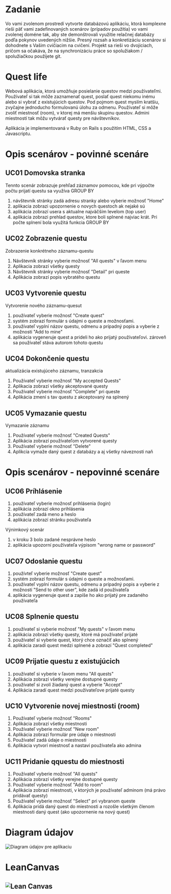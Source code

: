 ﻿# Zadanie
Vo vami zvolenom prostredí vytvorte databázovú aplikáciu,  ktorá komplexne rieši päť vami zadefinovaných scenárov (prípadov použitia) vo vami zvolenej doméne tak, aby ste demonštrovali využitie relačnej databázy podľa pokynov uvedených nižšie. Presný rozsah a konkretizáciu scenárov si dohodnete s Vašim cvičiacim na cvičení. Projekt sa rieši vo dvojiciach, pričom sa očakáva, že na synchronizáciu práce so spolužiakom / spolužiačkou použijete git.

# Quest life
Webová aplikácia, ktorá umožňuje posielanie questov medzi používateľmi. Používateľ si tak môže zaznamenať quest, poslať quest niekomu inému alebo si vybrať z existujúcich questov.
Pod pojmom quest myslím kratšiu, zvyčajne jednoducho formulovanú úlohu za odmenu. 
Používateľ si môže zvoliť miestnosť (room), v ktorej má menšiu skupinu questov. Admini miestností tak môžu vytvárať questy pre návštevníkov.

Aplikácia je implementovaná v Ruby on Rails s použitím HTML, CSS a Javascriptu.

# Opis scenárov - povinné scenáre

## UC01 Domovska stranka
Tennto scenár zobrazuje prehľad záznamov pomocou, kde pri výpočte počtu prijatí questu sa využíva GROUP BY
1. návštevník stránky zadá adresu stranky alebo vyberie možnosť "Home"
2. aplikacia zobrazi upozornenie o novych questoch ak nejaké sú
3. aplikácia zobrazí usera s aktualne najväčším levelom (top user)
4. aplikácia zobrazi prehlad questov, ktore boli splnené najviac krát. Pri počte splnení bola využitá funkcia GROUP BY


## UC02 Zobrazenie questu
Zobrazenie konkrétneho záznamu-questu
1. Návštevník stránky vyberie možnosť "All quests" v ľavom menu
2. Aplikacia zobrazí všetky questy
3. Návštevník stránky vyberie možnosť "Detail" pri queste
4. Aplikácia zobrazí popis vybratého questu

## UC03 Vytvorenie questu
Vytvorenie nového záznamu-quesut
1. používateľ vyberie možnosť "Create quest"
2. systém zobrazí formulár s údajmi o queste a možnosťami.
3. používateľ vyplní názov questu, odmenu a prípadný popis a vyberie z možností "Add to mine"
4. aplikácia vygeneruje quest a prideli ho ako prijatý používateľovi. zároveň sa používateľ stáva autorom tohoto questu

## UC04 Dokončenie questu
aktualizácia existujúceho záznamu, tranzakcia
1. Používateľ vyberie možnosť "My accepted Quests"
2. Aplikacia zobrazí všetky akceptované questy
3. Používateľ vyberie možnosť "Complete" pri queste
4. Aplikácia zmení s tav questu z akceptovaný na splnený

## UC05 Vymazanie questu
Vymazanie záznamu
1. Používateľ vyberie možnosť "Created Quests"
2. Aplikácia zobrazí používateľom vytvorené questy
3. Používateľ vyberie možnosť "Delete"
4. Aplikcia vymaže daný quest z databázy a aj všetky náveznosti naň

# Opis scenárov - nepovinné scenáre

## UC06 Príhlásenie

1. používateľ vyberie možnosť prihlásenia (login)
2. aplikácia zobrazí okno prihlásenia
3. používateľ zadá meno a heslo
4. aplikácia zobrazí stránku používateľa

Výnimkový scenár

1. v kroku 3 bolo zadané nesprávne heslo
2. aplikácia upozorní používateľa výpisom "wrong name or password"

## UC07 Odoslanie questu

1. používteľ vyberie možnosť "Create quest"
2. systém zobrazí formulár s údajmi o queste a možnosťami.
3. používateľ vyplní názov questu, odmenu a prípadný popis a vyberie z možností "Send to other user", kde zadá id používateľa
4. aplikácia vygeneruje quest a zapíše ho ako prijatý pre zadaného používateľa

## UC08 Splnenie questu

1. používateľ si vyberie možnosť "My quests" v ľavom menu
2. aplikácia zobrazí všetky questy, ktoré má používateľ prijaté
3. používateľ si vyberie quest, ktorý chce označiť ako splnený
4. aplikácia zaradí quest medzi splnené a zobrazí "Quest completed"

## UC09 Prijatie questu z existujúcich

1. používateľ si vyberie v ľavom menu "All quests" 
2. Aplikácia zobrazí všetky verejne dostupné questy
3. používateľ si zvolí žiadaný quest a vyberie "Accept"
4. Aplikácia zaradí quest medzi používateľove prijaté questy

## UC10 Vytvorenie novej miestnosti (room)
1. Používateľ vyberie možnosť "Rooms"
2. Aplikácia zobrazí všetky miestnosti
3. Používateľ vyberie možnosť "New room"
4. Aplikácia zobrazí formulár pre údaje o miestnosti
5. Používateľ zadá údaje o miestnosti
6. Aplikácia vytvorí miestnosť a nastaví používateľa ako admina

## UC11 Pridanie qquestu do miestnosti
1. Používateľ vyberie možnosť "All quests" 
2. Aplikácia zobrazí všetky verejne dostupné questy
3. Používateľ vyberie možnosť "Add to room"
4. Aplikácia zobrazí miestnosti, v ktorých je používateľ adminom (má právo pridávať questy)
5. Používateľ vyberie možnosť "Select" pri vybranom queste
6. Aplikácia pridá daný quest do miestnosti a rozošle všetkým členom miestnosti daný quest (ako upozornenie na nový quest)


# Diagram údajov
![Diagram údajov pre aplikaciu](https://github.com/fiit-dbs-2019/dbs2019-project-assignment-maria-rajnikova/blob/master/doc/model2.png)

# LeanCanvas
![Lean Canvas](https://github.com/fiit-dbs-2019/dbs2019-project-assignment-maria-rajnikova/blob/master/doc/leancanvas1.jpg)
---
